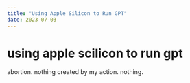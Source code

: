 ```yaml
---
title: "Using Apple Silicon to Run GPT"
date: 2023-07-03
---
```


# using apple scilicon to run gpt

 abortion. nothing created by my action. nothing.
